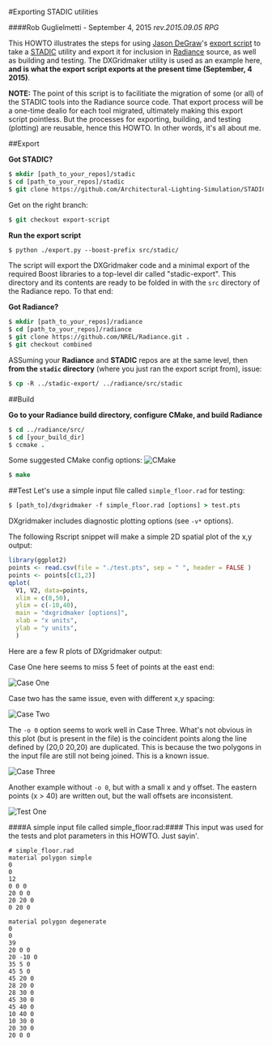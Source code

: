 #Exporting STADIC utilities

####Rob Guglielmetti - September 4, 2015
*rev.2015.09.05 RPG*

This HOWTO illustrates the steps for using [Jason DeGraw](https://github.com/jasondegraw)'s [export script](https://github.com/Architectural-Lighting-Simulation/STADIC/blob/export-script/export.py) to take a [STADIC](https://github.com/Architectural-Lighting-Simulation/STADIC) utility and export it for inclusion in [Radiance](https://github.com/NREL/Radiance/tree/combined) source, as well as building and testing. The DXGridmaker utility is used as an example here, **and is what the export script exports at the present time (September, 4 2015)**.

**NOTE:** The point of this script is to facilitiate the migration of some (or all) of the STADIC tools into the Radiance source code. That export process will be a one-time dealio for each tool migrated, ultimately making this export script pointless. But the processes for exporting, building, and testing (plotting) are reusable, hence this HOWTO. In other words, it's all about me. 

##Export

**Got STADIC?**
``` csh
$ mkdir [path_to_your_repos]/stadic
$ cd [path_to_your_repos]/stadic
$ git clone https://github.com/Architectural-Lighting-Simulation/STADIC.git .
```
Get on the right branch:
``` csh
$ git checkout export-script
```

**Run the export script**
``` csh
$ python ./export.py --boost-prefix src/stadic/
```

The script will export the DXGridmaker code and a minimal export of the required Boost libraries to a top-level dir called "stadic-export". This directory and its contents are ready to be folded in with the ```src``` directory of the Radiance repo. To that end:

**Got Radiance?**
``` csh
$ mkdir [path_to_your_repos]/radiance
$ cd [path_to_your_repos]/radiance
$ git clone https://github.com/NREL/Radiance.git .
$ git checkout combined
```
ASSuming your **Radiance** and **STADIC** repos are at the same level, then **from the ```stadic``` directory** (where you just ran the export script from), issue:
``` csh
$ cp -R ../stadic-export/ ../radiance/src/stadic
```
##Build

**Go to your Radiance build directory, configure CMake, and build Radiance**
``` csh
$ cd ../radiance/src/
$ cd [your_build_dir]
$ ccmake .
```
Some suggested CMake config options:
![CMake](img/cmake_radiance.png)
``` csh
$ make
```

##Test
Let's use a simple input file called ```simple_floor.rad``` for testing:
``` csh
$ [path_to]/dxgridmaker -f simple_floor.rad [options] > test.pts
```

DXgridmaker includes diagnostic plotting options (see ```-v*``` options).

The following Rscript snippet will make a simple 2D spatial plot of the x,y output:
``` R
library(ggplot2)
points <- read.csv(file = "./test.pts", sep = " ", header = FALSE )
points <- points[c(1,2)]
qplot(
  V1, V2, data=points, 
  xlim = c(0,50), 
  ylim = c(-10,40),
  main = "dxgridmaker [options]",
  xlab = "x units",
  ylab = "y units",
  )
```
Here are a few R plots of DXgridmaker output:

Case One here seems to miss 5 feet of points at the east end:

![Case One](img/Rplot03.png)


Case two has the same issue, even with different x,y spacing:

![Case Two](img/Rplot.png)


The ```-o 0``` option seems to work well in Case Three. What's not obvious in this plot (but is present in the file) is the coincident points along the line defined by (20,0 20,20) are duplicated. This is because the two polygons in the input file are still not being joined. This is a known issue.

![Case Three](img/Rplot01.png)


Another example without ```-o 0```, but with a small x and y offset. The eastern points (x > 40) are written out, but the wall offsets are inconsistent. 

![Test One](img/Rplot02.png)



####A simple input file called simple_floor.rad:####
This input was used for the tests and plot parameters in this HOWTO. Just sayin'. 

``` Text
# simple_floor.rad
material polygon simple
0
0 
12
0 0 0
20 0 0
20 20 0
0 20 0

material polygon degenerate
0
0
39
20 0 0
20 -10 0
35 5 0
45 5 0
45 20 0
28 20 0
28 30 0
45 30 0
45 40 0
10 40 0
10 30 0
20 30 0
20 0 0
```



